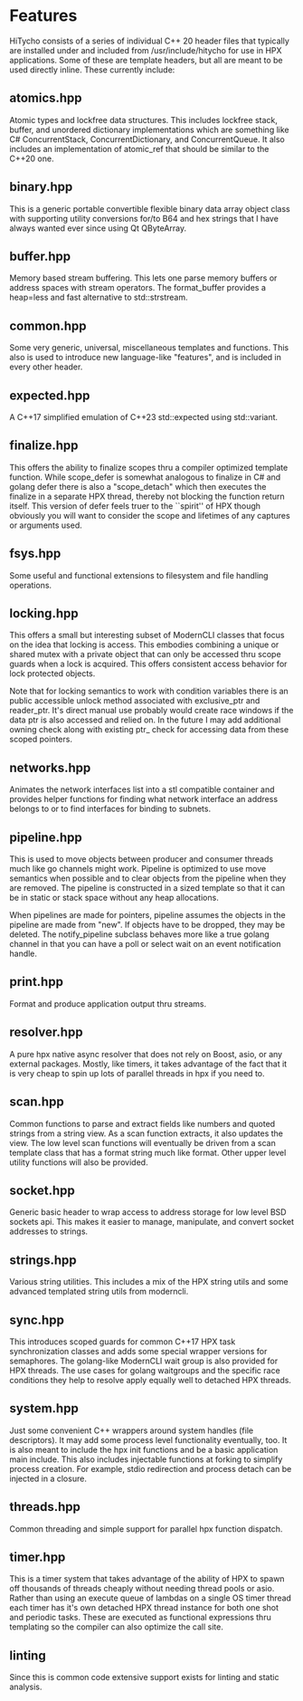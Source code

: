 # Features

HiTycho consists of a series of individual C++ 20 header files that typically
are installed under and included from /usr/include/hitycho for use in HPX
applications. Some of these are template headers, but all are meant to be used
directly inline. These currently include:

## atomics.hpp

Atomic types and lockfree data structures. This includes lockfree stack,
buffer, and unordered dictionary implementations which are something like C#
ConcurrentStack, ConcurrentDictionary, and ConcurrentQueue. It also includes
an implementation of atomic\_ref that should be similar to the C++20 one.

## binary.hpp

This is a generic portable convertible flexible binary data array object class
with supporting utility conversions for/to B64 and hex strings that I have
always wanted ever since using Qt QByteArray.

## buffer.hpp

Memory based stream buffering. This lets one parse memory buffers or address
spaces with stream operators. The format\_buffer provides a heap=less and fast
alternative to std::strstream.

## common.hpp

Some very generic, universal, miscellaneous templates and functions. This also
is used to introduce new language-like "features", and is included in every
other header.

## expected.hpp

A C++17 simplified emulation of C++23 std::expected using std::variant.

## finalize.hpp

This offers the ability to finalize scopes thru a compiler optimized template
function. While scope\_defer is somewhat analogous to finalize in C# and golang
defer there is also a "scope\_detach" which then executes the finalize in a
separate HPX thread, thereby not blocking the function return itself. This
version of defer feels truer to the ``spirit'' of HPX though obviously you will
want to consider the scope and lifetimes of any captures or arguments used.

## fsys.hpp

Some useful and functional extensions to filesystem and file handling
operations.

## locking.hpp

This offers a small but interesting subset of ModernCLI classes that focus on
the idea that locking is access. This embodies combining a unique or shared
mutex with a private object that can only be accessed thru scope guards when a
lock is acquired. This offers consistent access behavior for lock protected
objects.

Note that for locking semantics to work with condition variables there is an
public accessible unlock method associated with exclusive_ptr and reader_ptr.
It's direct manual use probably would create race windows if the data ptr is
also accessed and relied on. In the future I may add additional owning check
along with existing ptr_ check for accessing data from these scoped pointers.

## networks.hpp

Animates the network interfaces list into a stl compatible container and
provides helper functions for finding what network interface an address
belongs to or to find interfaces for binding to subnets.

## pipeline.hpp

This is used to move objects between producer and consumer threads much like go
channels might work. Pipeline is optimized to use move semantics when possible
and to clear objects from the pipeline when they are removed. The pipeline is
constructed in a sized template so that it can be in static or stack space
without any heap allocations.

When pipelines are made for pointers, pipeline assumes the objects in the
pipeline are made from "new". If objects have to be dropped, they may be
deleted. The notify\_pipeline subclass behaves more like a true golang channel
in that you can have a poll or select wait on an event notification handle.

## print.hpp

Format and produce application output thru streams.

## resolver.hpp

A pure hpx native async resolver that does not rely on Boost, asio, or any
external packages. Mostly, like timers, it takes advantage of the fact that it
is very cheap to spin up lots of parallel threads in hpx if you need to.

## scan.hpp

Common functions to parse and extract fields like numbers and quoted strings
from a string view. As a scan function extracts, it also updates the view. The
low level scan functions will eventually be driven from a scan template class
that has a format string much like format. Other upper level utility functions
will also be provided.

## socket.hpp

Generic basic header to wrap access to address storage for low level BSD
sockets api. This makes it easier to manage, manipulate, and convert socket
addresses to strings.

## strings.hpp

Various string utilities. This includes a mix of the HPX string utils and some
advanced templated string utils from moderncli.

## sync.hpp

This introduces scoped guards for common C++17 HPX task synchronization classes
and adds some special wrapper versions for semaphores. The golang-like
ModernCLI wait group is also provided for HPX threads. The use cases for golang
waitgroups and the specific race conditions they help to resolve apply equally
well to detached HPX threads.

## system.hpp

Just some convenient C++ wrappers around system handles (file descriptors). It
may add some process level functionality eventually, too. It is also meant to
include the hpx init functions and be a basic application main include. This
also includes injectable functions at forking to simplify process creation. For
example, stdio redirection and process detach can be injected in a closure. 

## threads.hpp

Common threading and simple support for parallel hpx function dispatch.

## timer.hpp

This is a timer system that takes advantage of the ability of HPX to spawn off
thousands of threads cheaply without needing thread pools or asio. Rather than
using an execute queue of lambdas on a single OS timer thread each timer has
it's own detached HPX thread instance for both one shot and periodic tasks.
These are executed as functional expressions thru templating so the compiler
can also optimize the call site.

## linting

Since this is common code extensive support exists for linting and static
analysis.
